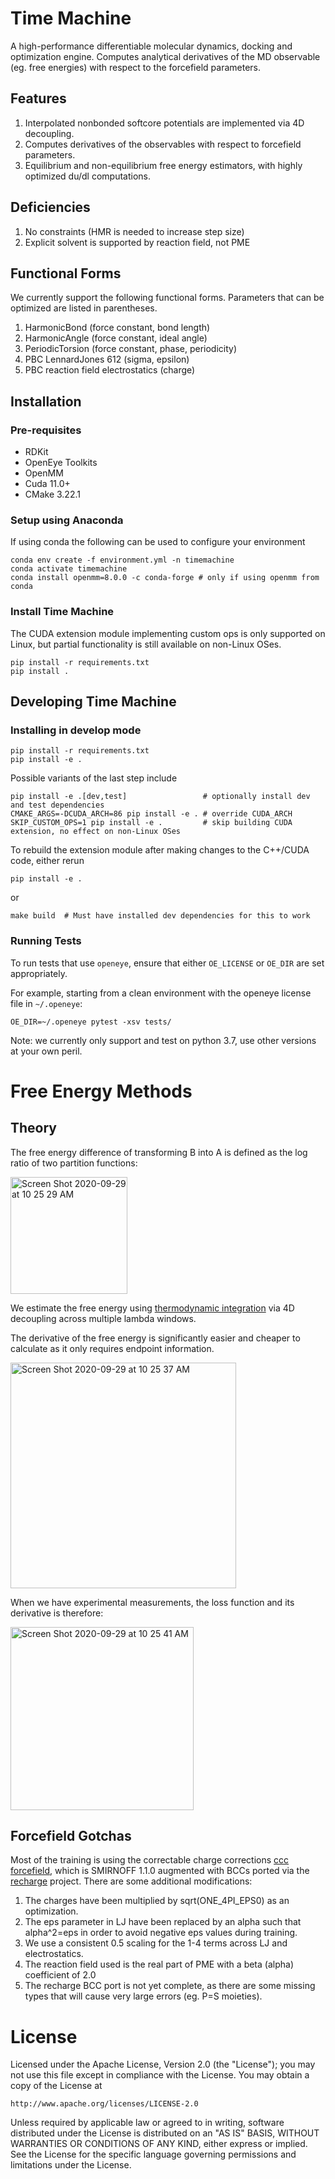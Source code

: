 # Time Machine

A high-performance differentiable molecular dynamics, docking and optimization engine. Computes analytical derivatives of the MD observable (eg. free energies) with respect to the forcefield parameters.

## Features

1. Interpolated nonbonded softcore potentials are implemented via 4D decoupling.
2. Computes derivatives of the observables with respect to forcefield parameters.
3. Equilibrium and non-equilibrium free energy estimators, with highly optimized du/dl computations.

## Deficiencies

1. No constraints (HMR is needed to increase step size)
2. Explicit solvent is supported by reaction field, not PME

## Functional Forms

We currently support the following functional forms. Parameters that can be optimized are listed in parentheses.

1. HarmonicBond (force constant, bond length)
2. HarmonicAngle (force constant, ideal angle)
3. PeriodicTorsion (force constant, phase, periodicity)
4. PBC LennardJones 612 (sigma, epsilon)
5. PBC reaction field electrostatics (charge)

## Installation

### Pre-requisites

* RDKit
* OpenEye Toolkits
* OpenMM
* Cuda 11.0+
* CMake 3.22.1

### Setup using Anaconda

If using conda the following can be used to configure your environment

```shell
conda env create -f environment.yml -n timemachine
conda activate timemachine
conda install openmm=8.0.0 -c conda-forge # only if using openmm from conda
```

### Install Time Machine

The CUDA extension module implementing custom ops is only supported on Linux, but partial functionality is still available on non-Linux OSes.

```shell
pip install -r requirements.txt
pip install .
```

## Developing Time Machine

### Installing in develop mode

```shell
pip install -r requirements.txt
pip install -e .
```

Possible variants of the last step include

```shell
pip install -e .[dev,test]                 # optionally install dev and test dependencies
CMAKE_ARGS=-DCUDA_ARCH=86 pip install -e . # override CUDA_ARCH
SKIP_CUSTOM_OPS=1 pip install -e .         # skip building CUDA extension, no effect on non-Linux OSes
```

To rebuild the extension module after making changes to the C++/CUDA code, either rerun
```shell
pip install -e .
```
or
```shell
make build  # Must have installed dev dependencies for this to work
```

### Running Tests

To run tests that use `openeye`, ensure that either `OE_LICENSE` or `OE_DIR` are set appropriately.

For example, starting from a clean environment with the openeye license file in `~/.openeye`:

```shell
OE_DIR=~/.openeye pytest -xsv tests/
```

Note: we currently only support and test on python 3.7, use other versions at your own peril.

# Free Energy Methods

## Theory

The free energy difference of transforming B into A is defined as the log ratio of two partition functions:

<img width="187" alt="Screen Shot 2020-09-29 at 10 25 29 AM" src="https://user-images.githubusercontent.com/2280724/94571588-28c29200-023e-11eb-970a-0c03fdbcf275.png">

We estimate the free energy using [thermodynamic integration](http://www.alchemistry.org/wiki/Thermodynamic_Integration) via 4D decoupling across multiple lambda windows.

The derivative of the free energy is significantly easier and cheaper to calculate as it only requires endpoint information.

<img width="361" alt="Screen Shot 2020-09-29 at 10 25 37 AM" src="https://user-images.githubusercontent.com/2280724/94571589-28c29200-023e-11eb-9f49-bb0ee619406d.png">

When we have experimental measurements, the loss function and its derivative is therefore:

<img width="293" alt="Screen Shot 2020-09-29 at 10 25 41 AM" src="https://user-images.githubusercontent.com/2280724/94571590-28c29200-023e-11eb-8948-c8acb44eaa1a.png">

## Forcefield Gotchas

Most of the training is using the correctable charge corrections [ccc forcefield](https://github.com/proteneer/timemachine/blob/1a721dd3f05d6011cf028b0588e066682d38ba59/ff/params/smirnoff_1_1_0_ccc.py), which is SMIRNOFF 1.1.0 augmented with BCCs ported via the [recharge](https://github.com/openforcefield/openff-recharge) project. There are some additional modifications:

1. The charges have been multiplied by sqrt(ONE_4PI_EPS0) as an optimization.
2. The eps parameter in LJ have been replaced by an alpha such that alpha^2=eps in order to avoid negative eps values during training.
3. We use a consistent 0.5 scaling for the 1-4 terms across LJ and electrostatics.
4. The reaction field used is the real part of PME with a beta (alpha) coefficient of 2.0
5. The recharge BCC port is not yet complete, as there are some missing types that will cause very large errors (eg. P=S moieties).

# License

Licensed under the Apache License, Version 2.0 (the "License");
you may not use this file except in compliance with the License.
You may obtain a copy of the License at

    http://www.apache.org/licenses/LICENSE-2.0

Unless required by applicable law or agreed to in writing, software
distributed under the License is distributed on an "AS IS" BASIS,
WITHOUT WARRANTIES OR CONDITIONS OF ANY KIND, either express or implied.
See the License for the specific language governing permissions and
limitations under the License.
